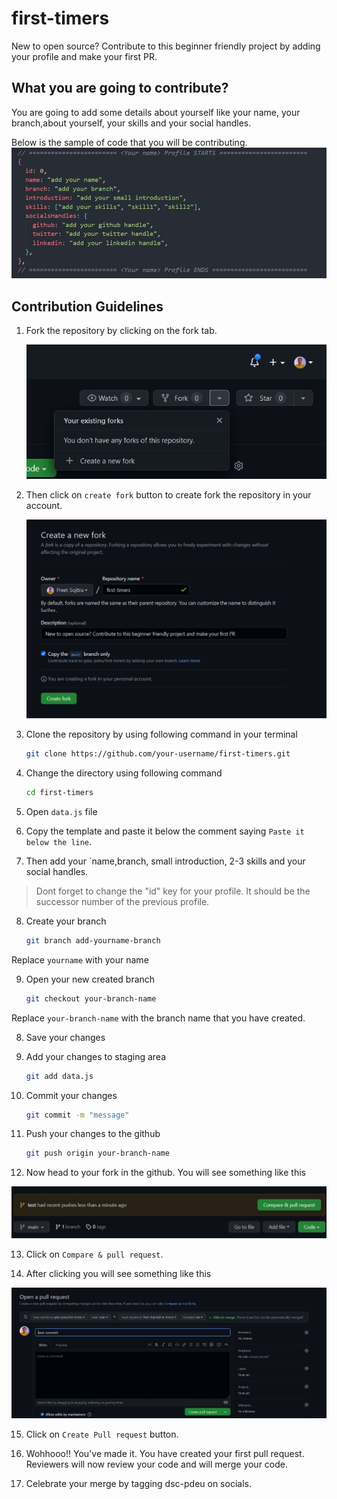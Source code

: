 # first-timers

New to open source? Contribute to this beginner friendly project by adding your profile and make your first PR.

## What you are going to contribute?

You are going to add some details about yourself like your name, your branch,about yourself, your skills and your social handles.

Below is the sample of code that you will be contributing.
<img src="images/profile.jpg" />

## Contribution Guidelines

1. Fork the repository by clicking on the fork tab.

   <img src= "images/fork.jpg" />

2. Then click on `create fork` button to create fork the repository in your account.

   <img src= "images/createfork.jpg" />

3. Clone the repository by using following command in your terminal

   ```bash
   git clone https://github.com/your-username/first-timers.git
   ```

4. Change the directory using following command

   ```bash
   cd first-timers
   ```

5. Open `data.js` file

6. Copy the template and paste it below the comment saying `Paste it below the line`.

7. Then add your `name,branch, small introduction, 2-3 skills and your social handles.

> Dont forget to change the "id" key for your profile. It should be the successor number of the previous profile.

8. Create your branch

   ```bash
   git branch add-yourname-branch
   ```

Replace `yourname` with your name

9. Open your new created branch

   ```bash
   git checkout your-branch-name
   ```

Replace `your-branch-name` with the branch name that you have created.

8. Save your changes

9. Add your changes to staging area

   ```bash
   git add data.js
   ```

10. Commit your changes

    ```bash
    git commit -m "message"
    ```

11. Push your changes to the github

    ```bash
    git push origin your-branch-name
    ```

12. Now head to your fork in the github. You will see something like this

<img src="images/prBtn.jpg" />

13. Click on `Compare & pull request`.

14. After clicking you will see something like this

<img src="images/createPR.jpg" />

15. Click on `Create Pull request` button.

16. Wohhooo!! You've made it. You have created your first pull request. Reviewers will now review your code and will merge your code.

17. Celebrate your merge by tagging dsc-pdeu on socials.
